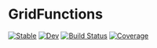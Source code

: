 # GridFunctions

[![Stable](https://img.shields.io/badge/docs-stable-blue.svg)](https://svretina.github.io/GridFunctions.jl/stable/)
[![Dev](https://img.shields.io/badge/docs-dev-blue.svg)](https://svretina.github.io/GridFunctions.jl/dev/)
[![Build Status](https://github.com/svretina/GridFunctions.jl/actions/workflows/CI.yml/badge.svg?branch=master)](https://github.com/svretina/GridFunctions.jl/actions/workflows/CI.yml?query=branch%3Amaster)
[![Coverage](https://codecov.io/gh/svretina/GridFunctions.jl/branch/master/graph/badge.svg)](https://codecov.io/gh/svretina/GridFunctions.jl)


